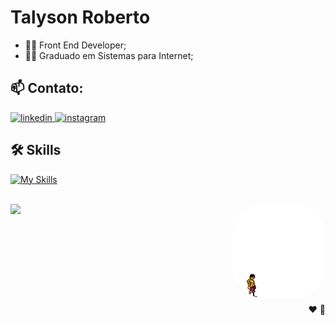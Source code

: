 # Talyson Roberto

- 🧑‍💻 Front End Developer;
- 👨‍🎓 Graduado em Sistemas para Internet;

## 📫 Contato:

<div align="left">
  <a href="https://www.linkedin.com/in/talyson-roberto/" target="_blank">
    <img src="https://img.shields.io/badge/LinkedIn-0077B5?style=for-the-badge&logo=linkedin&logoColor=white" alt="linkedin"/>
  </a>
  <a href="https://www.instagram.com/talyson.roberto/" target="_blank">
    <img src="https://img.shields.io/badge/Instagram-E4405F?style=for-the-badge&logo=instagram&logoColor=white" alt="instagram"/>
  </a>
</div>

## 🛠 Skills



[![My Skills](https://skillicons.dev/icons?i=js,react,html,css,nodejs,npm,vscode,blender,arduino)](https://skillicons.dev)

</br>

<div style="display: flex; justify-content: space-between;">
  <img height="160em" style="align-self: flex-start;" src="https://github-readme-stats.vercel.app/api/top-langs/?username=talysonroberto&layout=compact&langs_count=6&theme=dark"/>
  <img alt="gif" height="150" style="border-radius: 50px;" src="https://raw.githubusercontent.com/TalysonRoberto/talysonroberto/main/luffy_.gif">
</div>
<div align="right">
❤️ 🐧
</div>
